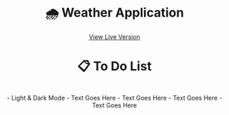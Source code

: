 <h1 align="center">
    <b>🌧 Weather Application</b>
</h1>

<p align="center">
    <a href="https://itsmartonic.github.io/WeatherApplication/">View Live Version</a>
</p>

<h1 align="center">
    <b>📋 To Do List</b>
</h1>

<p align="center">
<br>
- Light & Dark Mode
- Text Goes Here
- Text Goes Here
- Text Goes Here
- Text Goes Here
</p>
